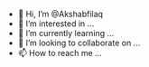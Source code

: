 - 👋 Hi, I’m @Akshabfilaq
- 👀 I’m interested in ...
- 🌱 I’m currently learning ...
- 💞️ I’m looking to collaborate on ...
- 📫 How to reach me ...

<!---
Akshabfilaq/Akshabfilaq is a ✨ special ✨ repository because its `README.md` (this file) appears on your GitHub profile.
You can click the Preview link to take a look at your changes.
--->
